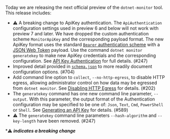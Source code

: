 Today we are releasing the next official preview of the `dotnet-monitor` tool. This release includes:

- ⚠️ A breaking change to ApiKey authentication. The `ApiAuthentication` configuration settings used in preview 6 and below will not work with preview 7 and later. We have dropped the custom authentication scheme `MonitorApiKey` and the corresponding payload format. The new ApiKey format uses the standard [`Bearer` authentication scheme](https://datatracker.ietf.org/doc/html/rfc6750.html#section-2.1) with a [JSON Web Token](https://datatracker.ietf.org/doc/html/rfc7519) payload. Use the command `dotnet monitor generatekey` to make new ApiKey credentials and the corresponding configuration. See [API Key Authentication](https://github.com/dotnet/dotnet-monitor/blob/main/documentation/authentication.md#api-key-authentication) for full details. (#247)
- Improved detail provided in [`schema.json`](https://github.com/dotnet/dotnet-monitor/blob/main/documentation/schema.json) to more readily document configuration options. (#704)
- Add command line option to `collect`, `--no-http-egress`, to disable HTTP egress, allowing administrator control on how data may be egressed from `dotnet monitor`. See [Disabling HTTP Egress](https://github.com/dotnet/dotnet-monitor/blob/main/documentation/egress.md#disabling-http-egress) for details. (#202)
- The `generatekey` command has one new command line parameter, `--output`. With this parameter, the output format of the Authentication configuration may be specified to be one of: `Json`, `Text`, `Cmd`, `PowerShell` or `Shell`. See [Generating an API Key](https://github.com/dotnet/dotnet-monitor/blob/main/documentation/authentication.md#generating-an-api-key) for details. (#589)
- ⚠️ The `generatekey` command line parameters `--hash-algorithm` and `--key-length` have been removed. (#247)

\*⚠️ **_indicates a breaking change_**
